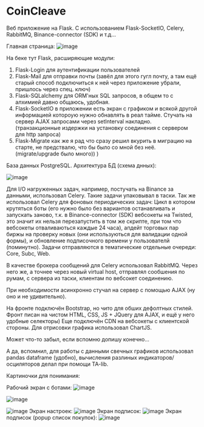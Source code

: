 # CoinCleave
Веб приложение на Flask. С использованием Flask-SocketIO, Celery, RabbitMQ, Binance-connector (SDK) и т.д...

Главная страница:
![image](https://user-images.githubusercontent.com/84917008/204903488-dcbd5eb2-4fe4-45e8-b933-9bded7279b8c.png)

На беке тут Flask, расширяющие модули:
1) Flask-Login для аутентификации пользователей
2) Flask-Mail для отправки почты (завёл для этого гугл почту, а там ещё старый способ подключиться к ней через приложение убрали, пришлось через спец. ключ)
3) Flask-SQLalchemy для ORM'ных SQL запросов, в общем то с алхимией давно общаюсь, удобная.
4) Flask-SocketIO в приложении есть экран с графиком и всякой другой информацией котороую нужно обнавлять в реал тайме. Стучать на сервер AJAX запросами через setInterval
накладно. (транзакционные издержки на установку соединения с сервером для http запроса)
5) Flask-Migrate как же я рад что сразу решил вкурить в миграцию на старте, не предствалю, что бы было со мной без неё. (migrate/upgrade было много)) )

База данных PostgreSQL.
Архитектура БД (схема днных):

![image](https://user-images.githubusercontent.com/84917008/204903418-ed66625a-6779-4c73-95c4-8fa4c9b48944.png)

Для I/O нагруженных задач, например, постучать на Binance за данными, использовал Celery. Такие задачи упаковывал в таски.
Так же использовал Celery для фоновых периодических задач: Цикл в котором крутяться боты (его нужно было без вариантов останавливать и запускать заново, т.к.
в Binance-connector (SDK) вебсокеты на Twisted, это значит их нельзя перезапустить в том же скрипте, при том что вебсокеты отваливаються каждые 24 часа),
апдейт торговых пар биржы на проверку новых (они используються для валидации одной формы), и обновление подписочного времени у пользователй (поминутно).
Задачи отправляются в тематические отдельные очереди: Core, Subc, Web.

В качестве брокера сообщений для Celery использовал RabbitMQ. Через него же, а точнее через новый virtual host, отправлял сообшения по румам, с сервера из таски, клиентам
по вебсокет соединению.

При необходимости асинхронно стучал на сервер с помощью AJAX (ну оно и не удивительно).

На фронте подключён Bootstrap, но чито для обших дефолтных стилей. Фронт писан на чистом HTML, CSS, JS + JQuery для AJAX, и ещё у него удобные селекторы)
Еще подключён CDN на вебсокеты с клиентской стороны. Для отрисовки графика использовал ChartJS.

Может что-то забыл, если вспомню допишу конечно...

А да, вспомнил, для работы с данными свечных графиков использовал pandas dataframe (удобно), вычисления разлиных индикаторов/осциляторов делал при помощи TA-lib.

Картиночки для понимания:

Рабочий экран с ботами:
![image](https://user-images.githubusercontent.com/84917008/204903895-67918e2e-7f23-4c32-8bbb-a16cec9675ec.png)

![image](https://user-images.githubusercontent.com/84917008/204123296-d69ab737-6314-4ce2-bc8b-2aebe29ff3f8.png)

![image](https://user-images.githubusercontent.com/84917008/204121325-51e0bece-9038-48a3-92f2-67e96e91cdab.png)
Экран настроек:
![image](https://user-images.githubusercontent.com/84917008/204904357-40f44efa-4079-44b0-afe4-6b9a45f22f2a.png)
Экран подписок:
![image](https://user-images.githubusercontent.com/84917008/204121375-355c5f34-ac44-4bf5-ba96-083a6ee05168.png)
Экран подписок (popup список покупок):
![image](https://user-images.githubusercontent.com/84917008/204904579-fa203830-e57d-4500-9d1b-c7bb8f76cb89.png)


